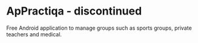 # ApPractiqa - discontinued
Free Android application to manage groups such as sports groups, private teachers and medical.
